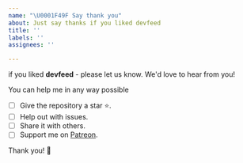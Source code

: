 ```yaml
---
name: "\U0001F49F Say thank you"
about: Just say thanks if you liked devfeed
title: ''
labels: ''
assignees: ''

---
```


if you liked **devfeed** - please let us know. We'd love to hear from you!

You can help me in any way possible

- [ ] Give the repository a star ⭐️.
- [ ] Help out with issues.
- [ ] Share it with others.
- [ ] Support me on [Patreon](https://www.patreon.com/bePatron?u=18082750).

Thank you! 💐
